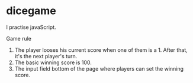 # dicegame

I practise javaScript. 



Game rule

1. The player looses his current score when one of them is a 1. After that, it's the next player's turn. 
2. The basic winning score is 100. 
3. The input field bottom of the page where players can set the winning score. 
